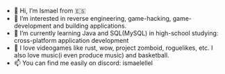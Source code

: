- 👋 Hi, I’m Ismael from 🇪🇸
- 👀 I’m interested in reverse engineering, game-hacking, game-development and building applications.
- 🌱 I’m currently learning Java and SQL(MySQL) in high-school studying: cross-platform application development
- 💖 I love videogames like rust, wow, project zomboid, roguelikes, etc. I also love music(i even produce music) and basketball.
- 📫 You can find me easily on discord: ismaelellel
<!---
IsmaelElDev/IsmaelElDev is a ✨ special ✨ repository because its `README.md` (this file) appears on your GitHub profile.
You can click the Preview link to take a look at your changes.
--->
